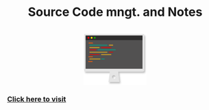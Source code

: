 <h1 align="center">
    <br>
      Source Code mngt. and Notes
    <br>
    <br>
    <img src="https://github.com/amiyapati/My-project/blob/main/Elements/Markdown/monitor.svg" height="120" align="center" />
    <br>
    <h3> <a href="https://www.figma.com/file/dd33xTFkQhwShzA6nfCOaD/my-project?node-id=0%3A1" align="center">Click here to visit</a>
